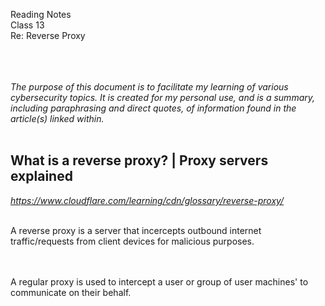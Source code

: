 Reading Notes <br>
Class 13<br>
Re: Reverse Proxy<br><br><br><br>

*The purpose of this document is to facilitate my learning of various cybersecurity topics.  It is created for my personal use, and is a summary, including paraphrasing and direct quotes, of information found in the article(s) linked within.*<br><br>

## What is a reverse proxy? | Proxy servers explained
*https://www.cloudflare.com/learning/cdn/glossary/reverse-proxy/* <br><br>

A reverse proxy is a server that incercepts outbound internet traffic/requests from client devices for malicious purposes.    
<br><br>

A regular proxy is used to intercept a user or group of user machines' to communicate on their behalf. 
